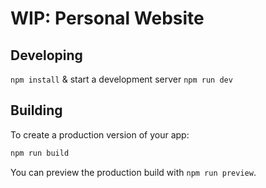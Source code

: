 # WIP: Personal Website

## Developing

`npm install` & start a development server `npm run dev`

## Building

To create a production version of your app:

```bash
npm run build
```

You can preview the production build with `npm run preview`.
